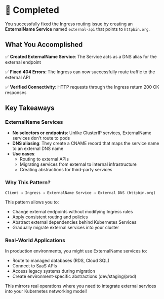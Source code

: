 # 🎉 Completed

You successfully fixed the Ingress routing issue by creating an **ExternalName Service** named `external-api` that points to `httpbin.org`.

## What You Accomplished

✅ **Created ExternalName Service**: The Service acts as a DNS alias for the external endpoint

✅ **Fixed 404 Errors**: The Ingress can now successfully route traffic to the external API

✅ **Verified Connectivity**: HTTP requests through the Ingress return 200 OK responses

## Key Takeaways

### ExternalName Services
- **No selectors or endpoints**: Unlike ClusterIP services, ExternalName services don't route to pods
- **DNS aliasing**: They create a CNAME record that maps the service name to an external DNS name
- **Use cases**: 
  - Routing to external APIs
  - Migrating services from external to internal infrastructure
  - Creating abstractions for third-party services

### Why This Pattern?
```
Client → Ingress → ExternalName Service → External DNS (httpbin.org)
```

This pattern allows you to:
- Change external endpoints without modifying Ingress rules
- Apply consistent routing and policies
- Abstract external dependencies behind Kubernetes Services
- Gradually migrate external services into your cluster

### Real-World Applications
In production environments, you might use ExternalName services to:
- Route to managed databases (RDS, Cloud SQL)
- Connect to SaaS APIs
- Access legacy systems during migration
- Create environment-specific abstractions (dev/staging/prod)

This mirrors real operations where you need to integrate external services into your Kubernetes networking model!
